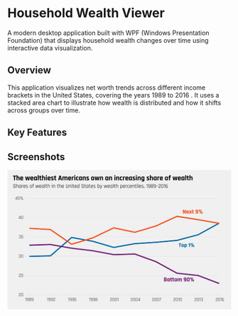 # Household Wealth Viewer 

A modern desktop application built with WPF (Windows Presentation Foundation) that displays household wealth changes over time using interactive data visualization.

## Overview

This application visualizes net worth trends across different income brackets in the United States, covering the years 1989 to 2016
. It uses a stacked area chart to illustrate how wealth is distributed and how it shifts across groups over time.

## Key Features




## Screenshots

![App Screenshot](https://github.com/Myrzakanova/householdtracker/blob/main/photo1.jpeg)



